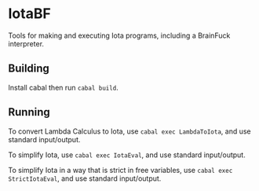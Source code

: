 # IotaBF

Tools for making and executing Iota programs, including a BrainFuck interpreter.

## Building

Install cabal then run `cabal build`.

## Running

To convert Lambda Calculus to Iota, use `cabal exec LambdaToIota`, and use standard input/output.

To simplify Iota, use `cabal exec IotaEval`, and use standard input/output.

To simplify Iota in a way that is strict in free variables, use
`cabal exec StrictIotaEval`, and use standard input/output.

